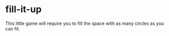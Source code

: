 fill-it-up
==========

This little game will require you to fill the space with as many circles as you can fit. 
